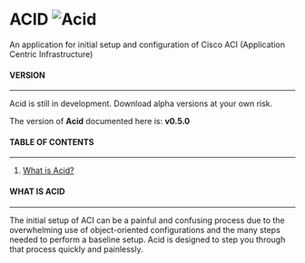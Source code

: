# ACID	![Acid][logo]
An application for initial setup and configuration of Cisco ACI (Application Centric Infrastructure)


####   VERSION   ####
-----------------------------------------
Acid is still in development. Download alpha versions at your own risk.

The version of **Acid** documented here is: **v0.5.0**


####   TABLE OF CONTENTS   ####
-----------------------------------------
1. [What is Acid?](#what-is-acid)





####   WHAT IS ACID   ####
-----------------------------------------
The initial setup of ACI can be a painful and confusing process due to the overwhelming use of object-oriented configurations and the many steps needed to perform a baseline setup. Acid is designed to step you through that process quickly and painlessly.




[logo]: http://www.packetsar.com/wp-content/uploads/acid-logo-tiny-100.png